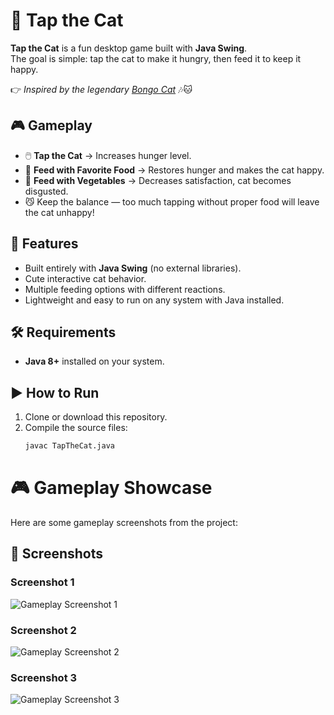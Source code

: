 # 🐾 Tap the Cat

**Tap the Cat** is a fun desktop game built with **Java Swing**.  
The goal is simple: tap the cat to make it hungry, then feed it to keep it happy.

👉 *Inspired by the legendary [Bongo Cat](https://bongo.cat/)* 🎶🐱  

## 🎮 Gameplay
- 🖱️ **Tap the Cat** → Increases hunger level.  
- 🍣 **Feed with Favorite Food** → Restores hunger and makes the cat happy.  
- 🥦 **Feed with Vegetables** → Decreases satisfaction, cat becomes disgusted.  
- 😼 Keep the balance — too much tapping without proper food will leave the cat unhappy!  

## 🚀 Features
- Built entirely with **Java Swing** (no external libraries).  
- Cute interactive cat behavior.  
- Multiple feeding options with different reactions.  
- Lightweight and easy to run on any system with Java installed.  

## 🛠️ Requirements
- **Java 8+** installed on your system.  

## ▶️ How to Run
1. Clone or download this repository.  
2. Compile the source files:  
   ```bash
   javac TapTheCat.java

# 🎮 Gameplay Showcase

Here are some gameplay screenshots from the project:

## 📸 Screenshots

### Screenshot 1
![Gameplay Screenshot 1](screenshots/ttc1.png)

### Screenshot 2
![Gameplay Screenshot 2](screenshots/ttc2.png)

### Screenshot 3
![Gameplay Screenshot 3](screenshots/ttc3.png)
